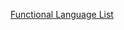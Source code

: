 [Functional Language List](http://en.wikipedia.org/wiki/List_of_programming_languages_by_type#Functional_languages)